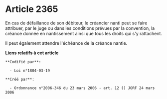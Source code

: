 # Article 2365

En cas de défaillance de son débiteur, le créancier nanti peut se faire attribuer, par le juge ou dans les conditions prévues
par la convention, la créance donnée en nantissement ainsi que tous les droits qui s'y rattachent.

Il peut également attendre l'échéance de la créance nantie.

**Liens relatifs à cet article**

	**Codifié par**:

	  - Loi n°1804-03-19

	**Créé par**:

	  - Ordonnance n°2006-346 du 23 mars 2006 - art. 12 () JORF 24 mars 2006
